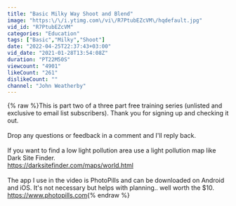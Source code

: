 ```yaml
---
title: "Basic Milky Way Shoot and Blend"
image: "https:\/\/i.ytimg.com\/vi\/R7PtubEZcVM\/hqdefault.jpg"
vid_id: "R7PtubEZcVM"
categories: "Education"
tags: ["Basic","Milky","Shoot"]
date: "2022-04-25T22:37:43+03:00"
vid_date: "2021-01-28T13:54:08Z"
duration: "PT22M50S"
viewcount: "4901"
likeCount: "261"
dislikeCount: ""
channel: "John Weatherby"
---
```

{% raw %}This is part two of a three part free training series (unlisted and exclusive to email list subscribers). Thank you for signing up and checking it out. <br /><br />Drop any questions or feedback in a comment and I'll reply back.<br /><br />If you want to find a low light pollution area use a light pollution map like Dark Site Finder.<br /><a rel="nofollow" target="blank" href="https://darksitefinder.com/maps/world.html">https://darksitefinder.com/maps/world.html</a><br /><br />The app I use in the video is PhotoPills and can be downloaded on Android and iOS. It's not necessary but helps with planning.. well worth the $10.<br /><a rel="nofollow" target="blank" href="https://www.photopills.com">https://www.photopills.com</a>{% endraw %}
